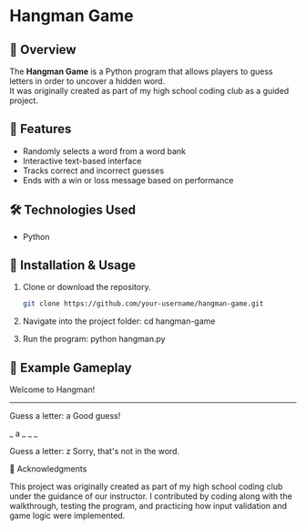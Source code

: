 # Hangman Game  

## 📌 Overview  
The **Hangman Game** is a Python program that allows players to guess letters in order to uncover a hidden word.  
It was originally created as part of my high school coding club as a guided project.  

## 🚀 Features  
- Randomly selects a word from a word bank  
- Interactive text-based interface  
- Tracks correct and incorrect guesses  
- Ends with a win or loss message based on performance  

## 🛠️ Technologies Used  
- Python  

## 📂 Installation & Usage  
1. Clone or download the repository.  
   ```bash
   git clone https://github.com/your-username/hangman-game.git
   
2. Navigate into the project folder:
   cd hangman-game

3. Run the program:
   python hangman.py

## 📖 Example Gameplay
Welcome to Hangman!
_ _ _ _ _

Guess a letter: a
Good guess!

_ a _ _ _

Guess a letter: z
Sorry, that's not in the word.

🙌 Acknowledgments

This project was originally created as part of my high school coding club under the guidance of our instructor.
I contributed by coding along with the walkthrough, testing the program, and practicing how input validation and game logic were implemented.
